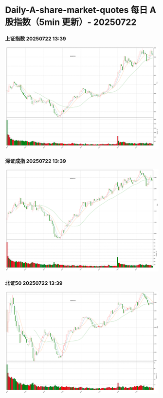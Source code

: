 
# Daily-A-share-market-quotes 每日 A 股指数（5min 更新）- 20250722

### 上证指数 20250722 13:39
![](./fig/2025/7/20250722-sh000001.png)

### 深证成指 20250722 13:39
![](./fig/2025/7/20250722-sz399001.png)

### 北证50 20250722 13:39
![](./fig/2025/7/20250722-bj899050.png)
